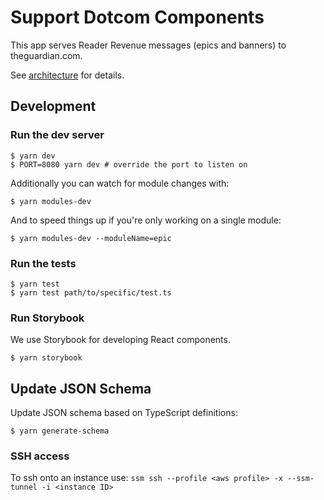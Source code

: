 # Support Dotcom Components

This app serves Reader Revenue messages (epics and banners) to theguardian.com.

See [architecture](docs/architecture.md) for details.

## Development

### Run the dev server

```
$ yarn dev
$ PORT=8080 yarn dev # override the port to listen on
```

Additionally you can watch for module changes with:

`$ yarn modules-dev`

And to speed things up if you're only working on a single module:

`$ yarn modules-dev --moduleName=epic`

### Run the tests

```
$ yarn test
$ yarn test path/to/specific/test.ts
```

### Run Storybook

We use Storybook for developing React components.

```
$ yarn storybook
```

## Update JSON Schema

Update JSON schema based on TypeScript definitions:

```
$ yarn generate-schema
```

### SSH access
To ssh onto an instance use:
`ssm ssh --profile <aws profile> -x --ssm-tunnel -i <instance ID>`
